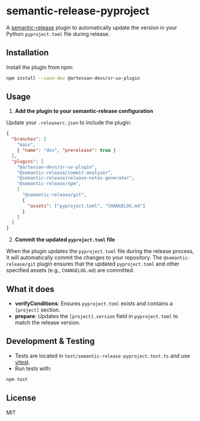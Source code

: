 # semantic-release-pyproject

A [semantic-release](https://semantic-release.gitbook.io/semantic-release/) plugin to automatically update the version in your Python `pyproject.toml` file during release.

## Installation

Install the plugin from npm:

```bash
npm install --save-dev @artessan-devs/sr-uv-plugin
```

## Usage

1. **Add the plugin to your semantic-release configuration**

Update your `.releaserc.json` to include the plugin:

```json
{
  "branches": [
    "main",
    { "name": "dev", "prerelease": true }
  ],
  "plugins": [
    "@artessan-devs/sr-uv-plugin",
    "@semantic-release/commit-analyzer",
    "@semantic-release/release-notes-generator",
    "@semantic-release/npm",
    [
      "@semantic-release/git",
      {
        "assets": ["pyproject.toml", "CHANGELOG.md"]
      }
    ]
  ]
}
```

2. **Commit the updated `pyproject.toml` file**

When the plugin updates the `pyproject.toml` file during the release process, it will automatically commit the changes to your repository. The `@semantic-release/git` plugin ensures that the updated `pyproject.toml` and other specified assets (e.g., `CHANGELOG.md`) are committed.

## What it does

- **verifyConditions**: Ensures `pyproject.toml` exists and contains a `[project]` section.
- **prepare**: Updates the `[project].version` field in `pyproject.toml` to match the release version.

## Development & Testing

- Tests are located in `test/semantic-release-pyproject.test.ts` and use [vitest](https://vitest.dev/).
- Run tests with:

```bash
npm test
```

## License

MIT
